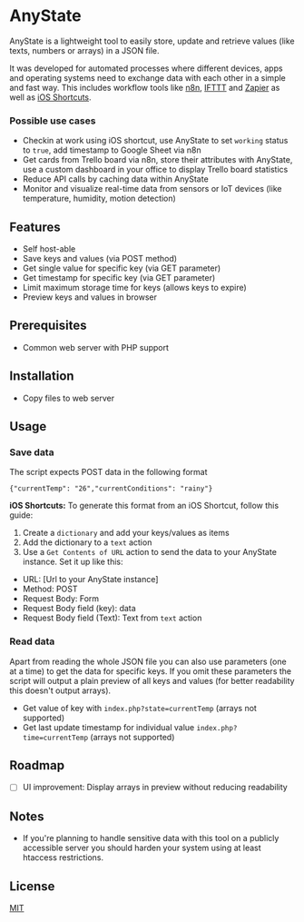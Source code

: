# AnyState
AnyState is a lightweight tool to easily store, update and retrieve values (like texts, numbers or arrays) in a JSON file.

It was developed for automated processes where different devices, apps and operating systems need to exchange data with each other in a simple and fast way. This includes workflow tools like [n8n](https://github.com/n8n-io/n8n), [IFTTT](https://ifttt.com/) and [Zapier](https://zapier.com/) as well as [iOS Shortcuts](https://support.apple.com/guide/shortcuts/welcome/ios).

### Possible use cases
* Checkin at work using iOS shortcut, use AnyState to set `working` status to `true`, add timestamp to Google Sheet via n8n
* Get cards from Trello board via n8n, store their attributes with AnyState, use a custom dashboard in your office to display Trello board statistics
* Reduce API calls by caching data within AnyState
* Monitor and visualize real-time data from sensors or IoT devices (like temperature, humidity, motion detection)

## Features

* Self host-able
* Save keys and values (via POST method)
* Get single value for specific key (via GET parameter)
* Get timestamp for specific key (via GET parameter)
* Limit maximum storage time for keys (allows keys to expire)
* Preview keys and values in browser

## Prerequisites
* Common web server with PHP support

## Installation
* Copy files to web server

## Usage
### Save data
The script expects POST data in the following format

    {"currentTemp": "26","currentConditions": "rainy"}

**iOS Shortcuts:** To generate this format from an iOS Shortcut, follow this guide:
1. Create a `dictionary` and add your keys/values as items
2. Add the dictionary to a `text` action
3. Use a `Get Contents of URL` action to send the data to your AnyState instance. Set it up like this:
* URL: [Url to your AnyState instance]
* Method: POST
* Request Body: Form
* Request Body field (key): data
* Request Body field (Text): Text from `text` action
	
### Read data
Apart from reading the whole JSON file you can also use parameters (one at a time) to get the data for specific keys. If you omit these parameters the script will output a plain preview of all keys and values (for better readability this doesn't output arrays).

* Get value of key with `index.php?state=currentTemp` (arrays not supported)
* Get last update timestamp for individual value `index.php?time=currentTemp` (arrays not supported)

## Roadmap

- [ ] UI improvement: Display arrays in preview without reducing readability

## Notes

* If you're planning to handle sensitive data with this tool on a publicly accessible server you should harden your system using at least htaccess restrictions.

## License

[MIT](https://github.com/interactafraz/anystate/blob/main/LICENSE.txt)